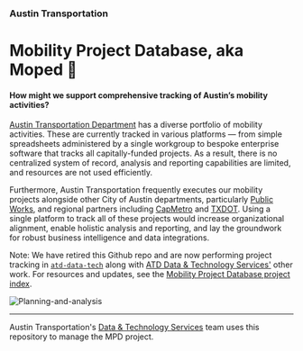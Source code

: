 ### Austin Transportation
# Mobility Project Database, aka Moped 🛵

#### How might we support comprehensive tracking of Austin’s mobility activities? 
 
[Austin Transportation Department](http://www.austintexas.gov/department/transportation) has a diverse portfolio of mobility activities. These are currently tracked in various platforms — from simple spreadsheets administered by a single workgroup to bespoke enterprise software that tracks all capitally-funded projects. As a result, there is no centralized system of record, analysis and reporting capabilities are limited, and resources are not used efficiently. 

Furthermore, Austin Transportation frequently executes our mobility projects alongside other City of Austin departments, particularly [Public Works](http://www.austintexas.gov/department/public-works), and regional partners including [CapMetro](https://capmetro.org) and [TXDOT](https://www.txdot.gov/). Using a single platform to track all of these projects would increase organizational alignment, enable holistic analysis and reporting, and lay the groundwork for robust business intelligence and data integrations. 

Note: We have retired this Github repo and are now performing project tracking in [`atd-data-tech`](https://github.com/cityofaustin/atd-data-tech/) along with [ATD Data & Technology Services'](https://data.mobility.austin.gov/about/) other work. For resources and updates, see the [Mobility Project Database project index](https://github.com/cityofaustin/atd-data-tech/issues/307). 

![Planning-and-analysis](https://user-images.githubusercontent.com/1463708/62583080-58614e80-b874-11e9-850d-2a8bda07c0fc.jpeg)

---
Austin Transportation's [Data & Technology Services](https://transportation.austintexas.io/about/) team uses this repository to manage the MPD project. 
